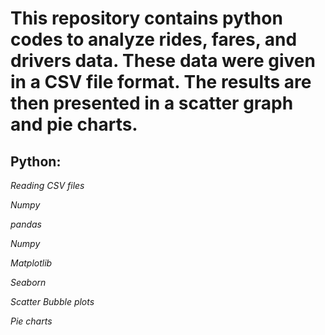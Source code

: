 # This repository contains python codes to analyze rides, fares, and drivers data.  These data were given in a CSV file format.  The results are then presented in a scatter graph and pie charts.

## Python:

*Reading CSV files*

*Numpy*

*pandas*

*Numpy*

*Matplotlib*

*Seaborn*    

*Scatter Bubble plots*

*Pie charts*
